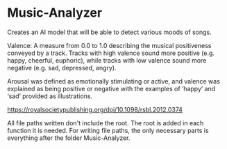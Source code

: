 # Music-Analyzer
Creates an AI model that will be able to detect various moods of songs.

Valence: A measure from 0.0 to 1.0 describing the musical positiveness conveyed by a track. Tracks with high valence sound more positive (e.g. happy, cheerful, euphoric), while tracks with low valence sound more negative (e.g. sad, depressed, angry).

Arousal was defined as emotionally stimulating or active, and valence was explained as being positive or negative with the examples of ‘happy’ and ‘sad’ provided as illustrations.

https://royalsocietypublishing.org/doi/10.1098/rsbl.2012.0374


All file paths written don't include the root. The root is added in each function it is needed. For writing file paths, the only necessary parts is everything after the folder Music-Analyzer.